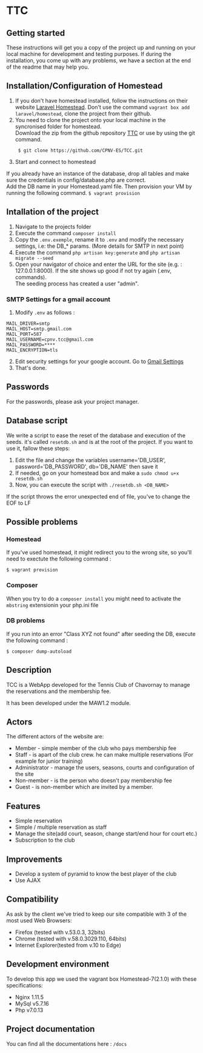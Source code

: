 # TTC

## Getting started
These instructions will get you a copy of the project up and running on your local machine for development and testing purposes. If during the installation, you come up with any problems, we have a section at the end of the readme that may help you.

## Installation/Configuration of Homestead

1. If you don\'t have homestead installed, follow the instructions on their website [Laravel Homestead](https://laravel.com/docs/5.3/homestead). Don't use the command `vagrant box add laravel/homestead`, clone the project from their github.
2. You need to clone the project onto your local machine in the syncronised folder for homestead.  
Download the zip from the github repository [TTC](https://github.com/CPNV-ES/TCC) or use by using the git command.
    ```git
     $ git clone https://github.com/CPNV-ES/TCC.git
    ```
3. Start and connect to homestead  

If you already have an instance of the database, drop all tables and make sure the credentials in config/database.php are correct.  
Add the DB name in your Homestead.yaml file. Then provision your VM by running the following command.
    ```
    $ vagrant provision
    ```
    
## Intallation of the project

1. Navigate to the projects folder
2. Execute the command `composer install`
3. Copy the `.env.exemple`, rename it to `.env` and modify the necessary settings, i.e: the DB_* params. (More details for SMTP in next point)
4. Execute the command `php artisan key:generate` and `php artisan migrate --seed`
5. Open your navigator of choice and enter the URL for the site (e.g. : 127.0.0.1:8000). If the site shows up good if not try again (.env, commands).  
The seeding process has created a user "admin".

### SMTP Settings for a gmail account

1. Modify `.env` as follows :
```
MAIL_DRIVER=smtp
MAIL_HOST=smtp.gmail.com
MAIL_PORT=587
MAIL_USERNAME=cpnv.tcc@gmail.com
MAIL_PASSWORD=****
MAIL_ENCRYPTION=tls
```

2. Edit security settings for your google account. Go to [Gmail Settings](https://www.google.com/settings/security/lesssecureapps)
3. That\'s done.

## Passwords
For the passwords, please ask your project manager.

## Database script
We write a script to ease the reset of the database and execution of the seeds. it's called `resetdb.sh` and is at the root of the project. If you want to use it, fallow these steps:

1. Edit the file and change the variables username='DB_USER', password='DB_PASSWORD', db='DB_NAME' then save it 
2. If needed, go on your homestead box and make a `sudo chmod u+x resetdb.sh`
3. Now, you can execute the script with `./resetdb.sh <DB_NAME>`

If the script throws the error unexpected end of file, you've to change the EOF to LF


## Possible problems
### Homestead
If you've used homestead, it might redirect you to the wrong site, so you'll need to exectute the following command :

```
$ vagrant provision
```

### Composer
When you try to do a `composer install` you might need to activate the `mbstring` extensionin your php.ini file

### DB problems
If you run into an error "Class XYZ not found" after seeding the DB, execute the following command :

```
$ composer dump-autoload
```
## Description
TCC is a WebApp developed for the Tennis Club of Chavornay to manage the reservations and the membership fee.

It has been developed under the MAW1.2 module.

## Actors
The different actors of the website are:
- Member - simple member of the club who pays membership fee
- Staff - is apart of the club crew. he can make multiple reservations (For example for junior training)
- Administrator - manage the users, seasons, courts and configuration of the site
- Non-member - is the person who doesn't pay membership fee
- Guest - is non-member which are invited by a member.


## Features
- Simple reservation
- Simple / multiple reservation as staff      
- Manage the site(add court, season, change start/end hour for court etc.)
- Subscription to the club


## Improvements
- Develop a system of pyramid to know the best player of the club
- Use AJAX


## Compatibility
As ask by the client we\'ve tried to keep our site compatible with 3 of the most used Web Browsers:
- Firefox (tested with v.53.0.3, 32bits)
- Chrome (tested with v.58.0.3029.110, 64bits)
- Internet Explorer(tested from v.10 to Edge)


## Development environment
To develop this app we used the vagrant box Homestead-7(2.1.0) with these specifications:
- Nginx 1.11.5
- MySql v5.7.16
- Php v7.0.13

## Project documentation
You can find all the documentations here : `/docs`
